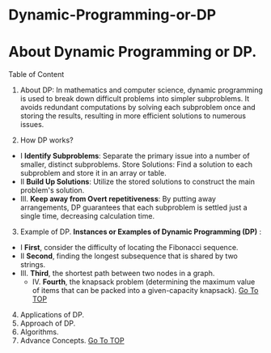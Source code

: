 <a name="TOP"></a>
# Dynamic-Programming-or-DP

# About Dynamic Programming or DP. #

Table of Content

1.	About DP: In mathematics and computer science, dynamic programming is used to break down difficult problems into simpler subproblems. It avoids redundant computations by solving each subproblem once and storing the results, resulting in more efficient solutions to numerous issues.

2.	How DP works?
   * I **Identify Subproblems**: Separate the primary issue into a number of smaller, distinct subproblems. Store Solutions: Find a solution to each subproblem and store it in an array or table.
   * II **Build Up Solutions**: Utilize the stored solutions to construct the main problem's solution.
* III.	**Keep away from Overt repetitiveness**: By putting away arrangements, DP guarantees that each subproblem is settled just a single time, decreasing calculation time.	 
 
3.	Example of DP.
**Instances or Examples  of Dynamic Programming (DP)** :
   * I __First__, consider the difficulty of locating the Fibonacci sequence.
   * II __Second__, finding the longest subsequence that is shared by two strings.
* III.	__Third__, the shortest path between two nodes in a graph.	
  * IV.	__Fourth__, the knapsack problem (determining the maximum value of items that can be packed into a given-capacity knapsack).
[Go To TOP](#TOP)
4.	Applications of DP.
5.	Approach of DP.
6.	Algorithms.
7.	Advance Concepts.
[Go To TOP](#TOP)
